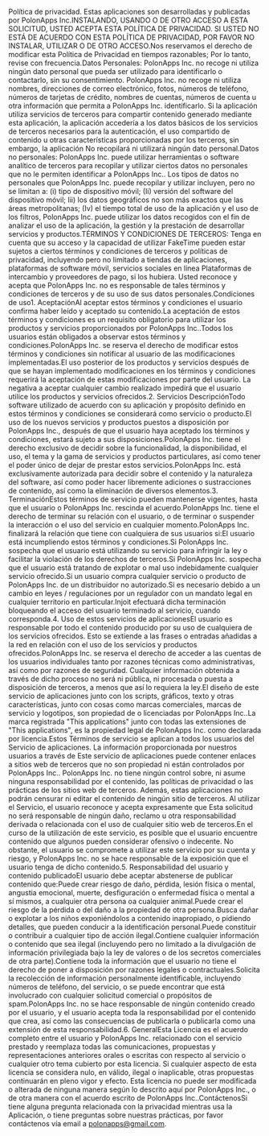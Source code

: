 Política de privacidad.
Estas aplicaciones son desarrolladas y publicadas por PolonApps Inc.INSTALANDO, USANDO O DE OTRO ACCESO A ESTA SOLICITUD, USTED ACEPTA ESTA POLÍTICA DE PRIVACIDAD. SI USTED NO ESTÁ DE ACUERDO CON ESTA POLÍTICA DE PRIVACIDAD, POR FAVOR NO INSTALAR, UTILIZAR O DE OTRO ACCESO.Nos reservamos el derecho de modificar esta Política de Privacidad en tiempos razonables; Por lo tanto, revise con frecuencia.Datos Personales: PolonApps Inc. no recoge ni utiliza ningún dato personal que pueda ser utilizado para identificarlo o contactarlo, sin su consentimiento. PolonApps Inc. no recoge ni utiliza nombres, direcciones de correo electrónico, fotos, números de teléfono, números de tarjetas de crédito, nombres de cuentas, números de cuenta u otra información que permita a PolonApps Inc. identificarlo. Si la aplicación utiliza servicios de terceros para compartir contenido generado mediante esta aplicación, la aplicación accedería a los datos básicos de los servicios de terceros necesarios para la autenticación, el uso compartido de contenido u otras características proporcionadas por los terceros, sin embargo, la aplicación No recopilará ni utilizará ningún dato personal.Datos no personales: PolonApps Inc. puede utilizar herramientas o software analítico de terceros para recopilar y utilizar ciertos datos no personales que no le permiten identificar a PolonApps Inc.. Los tipos de datos no personales que PolonApps Inc. puede recopilar y utilizar incluyen, pero no se limitan a: (i) tipo de dispositivo móvil; (Ii) versión del software del dispositivo móvil; Iii) los datos geográficos no son más exactos que las áreas metropolitanas; (Iv) el tiempo total de uso de la aplicación y el uso de los filtros, PolonApps Inc. puede utilizar los datos recogidos con el fin de analizar el uso de la aplicación, la gestión y la prestación de desarrollar servicios y productos.TÉRMINOS Y CONDICIONES DE TERCEROS: Tenga en cuenta que su acceso y la capacidad de utilizar FakeTime pueden estar sujetos a ciertos términos y condiciones de terceros y políticas de privacidad, incluyendo pero no limitado a tiendas de aplicaciones, plataformas de software móvil, servicios sociales en línea Plataformas de intercambio y proveedores de pago, si los hubiera. Usted reconoce y acepta que PolonApps Inc. no es responsable de tales términos y condiciones de terceros y de su uso de sus datos personales.Condiciones de uso1. AceptaciónAl aceptar estos términos y condiciones el usuario confirma haber leído y aceptado su contenido.La aceptación de estos términos y condiciones es un requisito obligatorio para utilizar los productos y servicios proporcionados por PolonApps Inc..Todos los usuarios están obligados a observar estos términos y condiciones.PolonApps Inc. se reserva el derecho de modificar estos términos y condiciones sin notificar al usuario de las modificaciones implementadas.El uso posterior de los productos y servicios después de que se hayan implementado modificaciones en los términos y condiciones requerirá la aceptación de estas modificaciones por parte del usuario. La negativa a aceptar cualquier cambio realizado impedirá que el usuario utilice los productos y servicios ofrecidos.2. Servicios DescripciónTodo software utilizado de acuerdo con su aplicación y propósito definido en estos términos y condiciones se considerará como servicio o producto.El uso de los nuevos servicios y productos puestos a disposición por PolonApps Inc., después de que el usuario haya aceptado los términos y condiciones, estará sujeto a sus disposiciones.PolonApps Inc. tiene el derecho exclusivo de decidir sobre la funcionalidad, la disponibilidad, el uso, el tema y la gama de servicios y productos particulares, así como tener el poder único de dejar de prestar estos servicios.PolonApps Inc. está exclusivamente autorizada para decidir sobre el contenido y la naturaleza del software, así como poder hacer libremente adiciones o sustracciones de contenido, así como la eliminación de diversos elementos.3. TerminaciónEstos términos de servicio pueden mantenerse vigentes, hasta que el usuario o PolonApps Inc. rescinda el acuerdo.PolonApps Inc. tiene el derecho de terminar su relación con el usuario, o de terminar o suspender la interacción o el uso del servicio en cualquier momento.PolonApps Inc. finalizará la relación que tiene con cualquiera de sus usuarios si:El usuario está incumpliendo estos términos y condiciones.Si PolonApps Inc. sospecha que el usuario está utilizando su servicio para infringir la ley o facilitar la violación de los derechos de terceros.Si PolonApps Inc. sospecha que el usuario está tratando de explotar o mal uso indebidamente cualquier servicio ofrecido.Si un usuario compra cualquier servicio o producto de PolonApps Inc. de un distribuidor no autorizado.Si es necesario debido a un cambio en leyes / regulaciones por un regulador con un mandato legal en cualquier territorio en particular.Injoit efectuará dicha terminación bloqueando el acceso del usuario terminado al servicio, cuando corresponda.4. Uso de estos servicios de aplicacionesEl usuario es responsable por todo el contenido producido por su uso de cualquiera de los servicios ofrecidos. Esto se extiende a las frases o entradas añadidas a la red en relación con el uso de los servicios y productos ofrecidos.PolonApps Inc. se reserva el derecho de acceder a las cuentas de los usuarios individuales tanto por razones técnicas como administrativas, así como por razones de seguridad. Cualquier información obtenida a través de dicho proceso no será ni pública, ni procesada o puesta a disposición de terceros, a menos que así lo requiera la ley.El diseño de este servicio de aplicaciones junto con los scripts, gráficos, texto y otras características, junto con cosas como marcas comerciales, marcas de servicio y logotipos, son propiedad de o licenciadas por PolonApps Inc..La marca registrada "This applications" junto con todas las extensiones de "This applications", es la propiedad legal de PolonApps Inc. como declarada por licencia.Estos Términos de servicio se aplican a todos los usuarios del Servicio de aplicaciones. La información proporcionada por nuestros usuarios a través de Este servicio de aplicaciones puede contener enlaces a sitios web de terceros que no son propiedad ni están controlados por PolonApps Inc.. PolonApps Inc. no tiene ningún control sobre, ni asume ninguna responsabilidad por el contenido, las políticas de privacidad o las prácticas de los sitios web de terceros. Además, estas aplicaciones no podrán censurar ni editar el contenido de ningún sitio de terceros. Al utilizar el Servicio, el usuario reconoce y acepta expresamente que Esta solicitud no será responsable de ningún daño, reclamo u otra responsabilidad derivada o relacionada con el uso de cualquier sitio web de terceros.En el curso de la utilización de este servicio, es posible que el usuario encuentre contenido que algunos pueden considerar ofensivo o indecente. No obstante, el usuario se compromete a utilizar este servicio por su cuenta y riesgo, y PolonApps Inc. no se hace responsable de la exposición que el usuario tenga de dicho contenido.5. Responsabilidad del usuario y contenido publicadoEl usuario debe aceptar abstenerse de publicar contenido que:Puede crear riesgo de daño, pérdida, lesión física o mental, angustia emocional, muerte, desfiguración o enfermedad física o mental a sí mismos, a cualquier otra persona oa cualquier animal.Puede crear el riesgo de la pérdida o del daño a la propiedad de otra persona.Busca dañar o explotar a los niños exponiéndolos a contenido inapropiado, o pidiendo detalles, que pueden conducir a la identificación personal.Puede constituir o contribuir a cualquier tipo de acción ilegal.Contiene cualquier información o contenido que sea ilegal (incluyendo pero no limitado a la divulgación de información privilegiada bajo la ley de valores o de los secretos comerciales de otra parte).Contiene toda la información que el usuario no tiene el derecho de poner a disposición por razones legales o contractuales.Solicita la recolección de información personalmente identificable, incluyendo números de teléfono, del servicio, o se puede encontrar que está involucrado con cualquier solicitud comercial o propósitos de spam.PolonApps Inc. no se hace responsable de ningún contenido creado por el usuario, y el usuario acepta toda la responsabilidad por el contenido que crea, así como las consecuencias de publicarla o publicarla como una extensión de esta responsabilidad.6. GeneralEsta Licencia es el acuerdo completo entre el usuario y PolonApps Inc. relacionado con el servicio prestado y reemplaza todas las comunicaciones, propuestas y representaciones anteriores orales o escritas con respecto al servicio o cualquier otro tema cubierto por esta licencia. Si cualquier aspecto de esta licencia se considera nulo, en válido, ilegal o inaplicable, otras propuestas continuarán en pleno vigor y efecto. Esta licencia no puede ser modificada o alterada de ninguna manera según lo descrito aquí por PolonApps Inc., o de otra manera con el acuerdo escrito de PolonApps Inc..ContáctenosSi tiene alguna pregunta relacionada con la privacidad mientras usa la Aplicación, o tiene preguntas sobre nuestras prácticas, por favor contáctenos vía email a polonapps@gmail.com.

